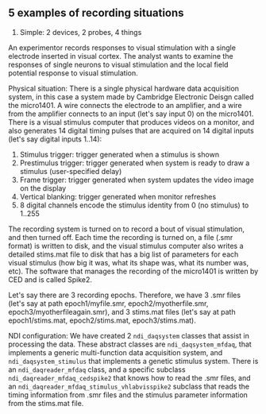 ## 5 examples of recording situations

1. Simple: 2 devices, 2 probes, 4 things

An experimentor records responses to visual stimulation with a single electrode inserted in visual cortex. The analyst wants to
examine the responses of single neurons to visual stimulation and the local field potential response to visual stimulation.

Physical situation: There is a single physical hardware data acquisition system, in this case a system made by
Cambridge Electronic Deisgn called the micro1401. A wire connects the electrode to an amplifier,
and a wire from the amplifier connects to an input (let's say input 0) on the micro1401. There is a visual stimulus computer that
produces videos on a monitor, and also generates 14 digital timing pulses that are acquired on 14 digital inputs (let's say
digital inputs 1..14):

  1. Stimulus trigger: trigger generated when a stimulus is shown
  2. Prestimulus trigger: trigger generated when system is ready to draw a stimulus (user-specified delay)
  3. Frame trigger: trigger generated when system updates the video image on the display
  4. Vertical blanking: trigger generated when monitor refreshes
  5. 8 digital channels encode the stimulus identity from 0 (no stimulus) to 1..255

The recording system is turned on to record a bout of visual stimulation, and then turned off. Each time the recording is turned
on, a file (.smr format) is written to disk, and the visual stimulus computer also writes a detailed stims.mat file to disk that
has a big list of parameters for each visual stimulus (how big it was, what its shape was, what its number was, etc). The software
that manages the recording of the micro1401 is written by CED and is called Spike2.

Let's say there are 3 recording epochs. Therefore, we have 3 .smr files (let's say at path epoch1/myfile.smr, epoch2/myotherfile.smr,
epoch3/myotherfileagain.smr), and 3 stims.mat files (let's say at path epoch1/stims.mat, epoch2/stims.mat, epoch3/stims.mat).

NDI configuration: We have created 2 `ndi_daqsystem` classes that assist in processing the data. These abstract classes are
`ndi_daqsystem_mfdaq`, that implements a generic multi-function data acquisition system, and `ndi_daqsystem_stimulus` that implements
a genetic stimulus system. There is an `ndi_daqreader_mfdaq` class, and a specific subclass `ndi_daqreader_mfdaq_cedspike2` that
knows how to read the .smr files, and an `ndi_daqreader_mfdaq_stimulus_vhlabvisspike2` subclass that reads the timing information
from .smr files and the stimulus parameter information from the stims.mat file. 




